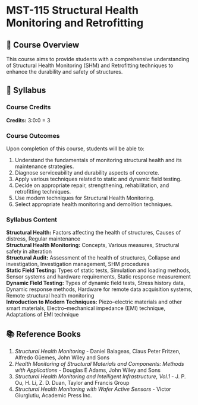 # MST-115 Structural Health Monitoring and Retrofitting

## 📌 Course Overview
This course aims to provide students with a comprehensive understanding of Structural Health Monitoring (SHM) and Retrofitting techniques to enhance the durability and safety of structures.

## 📖 Syllabus
### **Course Credits**
**Credits:** 3:0:0 = 3

### **Course Outcomes**
Upon completion of this course, students will be able to:
1. Understand the fundamentals of monitoring structural health and its maintenance strategies.
2. Diagnose serviceability and durability aspects of concrete.
3. Apply various techniques related to static and dynamic field testing.
4. Decide on appropriate repair, strengthening, rehabilitation, and retrofitting techniques.
5. Use modern techniques for Structural Health Monitoring.
6. Select appropriate health monitoring and demolition techniques.

### **Syllabus Content**

**Structural Health:** Factors affecting the health of structures, Causes of distress, Regular maintenance  
**Structural Health Monitoring:** Concepts, Various measures, Structural safety in alteration  
**Structural Audit:** Assessment of the health of structures, Collapse and investigation, Investigation management, SHM procedures  
**Static Field Testing:** Types of static tests, Simulation and loading methods, Sensor systems and hardware requirements, Static response measurement  
**Dynamic Field Testing:** Types of dynamic field tests, Stress history data, Dynamic response methods, Hardware for remote data acquisition systems, Remote structural health monitoring  
**Introduction to Modern Techniques:** Piezo–electric materials and other smart materials, Electro–mechanical impedance (EMI) technique, Adaptations of EMI technique

## 📚 Reference Books
1. *Structural Health Monitoring* - Daniel Balageas, Claus Peter Fritzen, Alfredo Güemes, John Wiley and Sons
2. *Health Monitoring of Structural Materials and Components: Methods with Applications* - Douglas E Adams, John Wiley and Sons
3. *Structural Health Monitoring and Intelligent Infrastructure, Vol.1* - J. P. Ou, H. Li, Z. D. Duan, Taylor and Francis Group
4. *Structural Health Monitoring with Wafer Active Sensors* - Victor Giurglutiu, Academic Press Inc.
